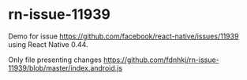 # rn-issue-11939

Demo for issue https://github.com/facebook/react-native/issues/11939 using React Native 0.44.

Only file presenting changes https://github.com/fdnhkj/rn-issue-11939/blob/master/index.android.js
